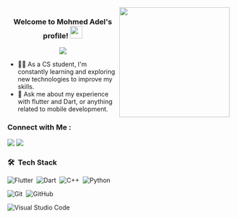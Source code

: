 
<img width="250" align="right" src="https://c.tenor.com/_DOBjnGspYAAAAAM/code-coding.gif">

<h3 align="center">
  Welcome to Mohmed Adel's profile!
  <img src="https://media.giphy.com/media/hvRJCLFzcasrR4ia7z/giphy.gif" width="28">
</h3>

<!-- Typing SVG by DenverCoder1 - https://github.com/DenverCoder1/readme-typing-svg -->
<p align="center">
  <a href="https://github.com/DenverCoder1/readme-typing-svg"><img src="https://readme-typing-svg.herokuapp.com/?lines=flutter%20developer;Always%20learning%20new%20things&font=Fira%20Code&center=true&width=440&height=45&color=f75c7e&vCenter=true&size=22"></a>
</p> 

- 👨‍💻 As a CS student, I'm constantly learning and exploring new technologies to improve my skills.
- 💬 Ask me about my experience with flutter and Dart, or anything related to mobile development.
  


### Connect with Me :

<a href="https://www.linkedin.com/in/mhmdbadr4flutter/" target="_blank"><img src="https://img.shields.io/badge/-Mohmed%20Adel-0077B5?style=for-the-badge&logo=Linkedin&logoColor=white"/></a>
<a href="https://t.me/w_ll_di" target="_blank"><img src="https://img.shields.io/badge/-Mohmed%20Adel-0077B5?style=for-the-badge&logo=Telegram&logoColor=white"/></a>


### 🛠 &nbsp;Tech Stack

![Flutter](https://img.shields.io/badge/-flutter%20-05122A?style=flat&logo=flutter&logoColor=1572B6)&nbsp;
![Dart](https://img.shields.io/badge/-dart-05122A?style=flat&logo=Dart)&nbsp;
![C++](https://img.shields.io/badge/-C++%20-05122A?style=flat&logo=c%2B%2B)&nbsp;
![Python](https://img.shields.io/badge/-Python%20-05122A?style=flat&logo=python)&nbsp;

![Git](https://img.shields.io/badge/-Git-05122A?style=flat&logo=git)&nbsp;
![GitHub](https://img.shields.io/badge/-GitHub-05122A?style=flat&logo=github)&nbsp;

![Visual Studio Code](https://img.shields.io/badge/-Visual%20Studio%20Code-05122A?style=flat&logo=visual-studio-code&logoColor=007ACC)&nbsp;





